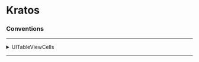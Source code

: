 # Kratos

### Conventions

---

<details><summary>UITableViewCells</summary><p>

> Each tableViewCell should have a string static variable named `identifier`. This should be a string defined as such: 

```

class TableViewCell: UITableViewCell { 
  static let identifier = String(describing: TableViewCell.self) 
}

```

</p></details>

---
